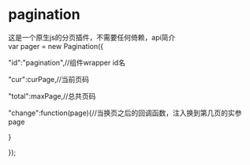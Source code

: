 # pagination
这是一个原生js的分页插件，不需要任何倚赖，api简介
<br />
var pager = new Pagination({
> 
  "id":"pagination",//组件wrapper id名
>   
  "cur":curPage,//当前页码
>   
  "total":maxPage,//总共页码
>   
  "change":function(page){//当换页之后的回调函数，注入换到第几页的实参page
>   
  }
>   
});
